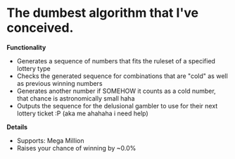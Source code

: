 # The dumbest algorithm that I've conceived.

**Functionality**
+ Generates a sequence of numbers that fits the ruleset of a specified lottery type
+ Checks the generated sequence for combinations that are "cold" as well as previous winning numbers
+ Generates another number if SOMEHOW it counts as a cold number, that chance is astronomically small haha
+ Outputs the sequence for the delusional gambler to use for their next lottery ticket :P (aka me ahahaha i need help)

**Details**
+ Supports: Mega Million
+ Raises your chance of winning by ~0.0%
